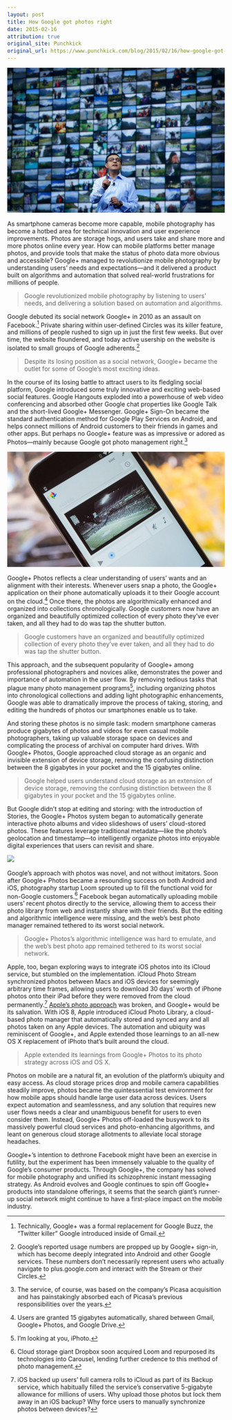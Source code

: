 ```yaml
---
layout: post
title: How Google got photos right
date: 2015-02-16
attribution: true
original_site: Punchkick
original_url: https://www.punchkick.com/blog/2015/02/16/how-google-got-photos-right-users-expect-mobile-services-to-be-automatic
---
```

![](/assets/gundotra-google.jpg)

As smartphone cameras become more capable, mobile photography has become a hotbed area for technical innovation and user experience improvements. Photos are storage hogs, and users take and share more and more photos online every year. How can mobile platforms better manage photos, and provide tools that make the status of photo data more obvious and accessible? Google+ managed to revolutionize mobile photography by understanding users’ needs and expectations—and it delivered a product built on algorithms and automation that solved real-world frustrations for millions of people.

> Google revolutionized mobile photography by listening to users’ needs, and delivering a solution based on automation and algorithms.

Google debuted its social network Google+ in 2010 as an assault on Facebook.[^1] Private sharing within user-defined Circles was its killer feature, and millions of people rushed to sign up in just the first few weeks. But over time, the website floundered, and today active usership on the website is isolated to small groups of Google adherents.[^2]

> Despite its losing position as a social network, Google+ became the outlet for some of Google’s most exciting ideas.

In the course of its losing battle to attract users to its fledgling social platform, Google introduced some truly innovative and exciting web-based social features. Google Hangouts exploded into a powerhouse of web video conferencing and absorbed other Google chat properties like Google Talk and the short-lived Google+ Messenger. Google+ Sign-On became the standard authentication method for Google Play Services on Android, and helps connect millions of Android customers to their friends in games and other apps. But perhaps no Google+ feature was as impressive or adored as Photos—mainly because Google got photo management right.[^3]

![](/assets/android-auto-awesome.jpg)

Google+ Photos reflects a clear understanding of users’ wants and an alignment with their interests. Whenever users snap a photo, the Google+ application on their phone automatically uploads it to their Google account on the cloud.[^4] Once there, the photos are algorithmically enhanced and organized into collections chronologically. Google customers now have an organized and beautifully optimized collection of every photo they’ve ever taken, and all they had to do was tap the shutter button.

> Google customers have an organized and beautifully optimized collection of every photo they’ve ever taken, and all they had to do was tap the shutter button.

This approach, and the subsequent popularity of Google+ among professional photographers and novices alike, demonstrates the power and importance of automation in the user flow. By removing tedious tasks that plague many photo management programs[^5], including organizing photos into chronological collections and adding light photographic enhancements, Google was able to dramatically improve the process of taking, storing, and editing the hundreds of photos our smartphones enable us to take.

And storing these photos is no simple task: modern smartphone cameras produce gigabytes of photos and videos for even casual mobile photographers, taking up valuable storage space on devices and complicating the process of archival on computer hard drives. With Google+ Photos, Google approached cloud storage as an organic and invisible extension of device storage, removing the confusing distinction between the 8 gigabytes in your pocket and the 15 gigabytes online.

> Google helped users understand cloud storage as an extension of device storage, removing the confusing distinction between the 8 gigabytes in your pocket and the 15 gigabytes online.

But Google didn’t stop at editing and storing: with the introduction of Stories, the Google+ Photos system began to automatically generate interactive photo albums and video slideshows of users’ cloud-stored photos. These features leverage traditional metadata—like the photo’s geolocation and timestamp—to intelligently organize photos into enjoyable digital experiences that users can revisit and share.

![](https://cdn.mos.cms.futurecdn.net/LDPL6DRzY4hdzAD2v7oauN.jpg)

Google’s approach with photos was novel, and not without imitators. Soon after Google+ Photos became a resounding success on both Android and iOS, photography startup Loom sprouted up to fill the functional void for non-Google customers.[^6] Facebook began automatically uploading mobile users’ recent photos directly to the service, allowing them to access their photo library from web and instantly share with their friends. But the editing and algorithmic intelligence were missing, and the web’s best photo manager remained tethered to its worst social network.

> Google+ Photos’s algorithmic intelligence was hard to emulate, and the web’s best photo app remained tethered to its worst social network.

Apple, too, began exploring ways to integrate iOS photos into its iCloud service, but stumbled on the implementation. iCloud Photo Stream synchronized photos between Macs and iOS devices for seemingly arbitrary time frames, allowing users to download 30 days’ worth of iPhone photos onto their iPad before they were removed from the cloud permanently.[^7] [Apple’s photo approach](/ios-8-photokit) was broken, and Google+ would be its salvation. With iOS 8, Apple introduced iCloud Photo Library, a cloud-based photo manager that automatically stored and synced any and all photos taken on any Apple devices. The automation and ubiquity was reminiscent of Google+, and Apple extended those learnings to an all-new OS X replacement of iPhoto that’s built around the cloud.

> Apple extended its learnings from Google+ Photos to its photo strategy across iOS and OS X.

Photos on mobile are a natural fit, an evolution of the platform’s ubiquity and easy access. As cloud storage prices drop and mobile camera capabilities steadily improve, photos became the quintessential test environment for how mobile apps should handle large user data across devices. Users expect automation and seamlessness, and any solution that requires new user flows needs a clear and unambiguous benefit for users to even consider them. Instead, Google+ Photos off-loaded the busywork to its massively powerful cloud services and photo-enhancing algorithms, and leant on generous cloud storage allotments to alleviate local storage headaches.

Google+’s intention to dethrone Facebook might have been an exercise in futility, but the experiment has been immensely valuable to the quality of Google’s consumer products. Through Google+, the company has solved for mobile photography and unified its schizophrenic instant messaging strategy. As Android evolves and Google continues to spin off Google+ products into standalone offerings, it seems that the search giant’s runner-up social network might continue to have a first-place impact on the mobile industry.

[^1]: Technically, Google+ was a formal replacement for Google Buzz, the “Twitter killer” Google introduced inside of Gmail.
[^2]: Google’s reported usage numbers are propped up by Google+ sign-in, which has become deeply integrated into Android and other Google services. These numbers don’t necessarily represent users who actually navigate to plus.google.com and interact with the Stream or their Circles.
[^3]: The service, of course, was based on the company’s Picasa acquisition and has painstakingly absorbed each of Picasa’s previous responsibilities over the years.
[^4]: Users are granted 15 gigabytes automatically, shared between Gmail, Google+ Photos, and Google Drive.
[^5]: I’m looking at you, iPhoto.
[^6]: Cloud storage giant Dropbox soon acquired Loom and repurposed its technologies into Carousel, lending further credence to this method of photo management.
[^7]: iOS backed up users’ full camera rolls to iCloud as part of its Backup service, which habitually filled the service’s conservative 5-gigabyte allowance for millions of users. Why upload those photos but lock them away in an iOS backup? Why force users to manually synchronize photos between devices?